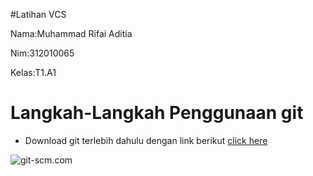 #Latihan VCS

Nama:Muhammad Rifai Aditia<br>

Nim:312010065<br>

Kelas:T1.A1<br>

# Langkah-Langkah Penggunaan git

* Download git terlebih dahulu dengan link berikut [click here](https://git-scm.com) <br>

![git-scm.com](foto/adit7.png) <br>
